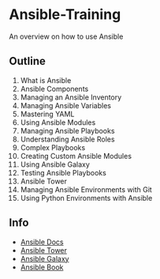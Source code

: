 # Ansible-Training
An overview on how to use Ansible

## Outline

1. What is Ansible
2. Ansible Components
3. Managing an Ansible Inventory
4. Managing Ansible Variables
5. Mastering YAML
6. Using Ansible Modules
7. Managing Ansible Playbooks
8. Understanding Ansible Roles
9. Complex Playbooks
10. Creating Custom Ansible Modules
11. Using Ansible Galaxy
12. Testing Ansible Playbooks
13. Ansible Tower
14. Managing Ansible Environments with Git
15. Using Python Environments with Ansible

## Info

- [Ansible Docs](http://docs.ansible.com/)
- [Ansible Tower](http://www.ansible.com/tower)
- [Ansible Galaxy](https://galaxy.ansible.com/)
- [Ansible Book](http://shop.oreilly.com/product/0636920035626.do)
